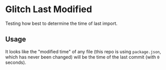 # Glitch Last Modified

Testing how best to determine the time of last import.

## Usage

It looks like the "modified time" of any file (this repo is using `package.json`, which has never been changed)
will be the time of the last commit (with `0` seconds).
